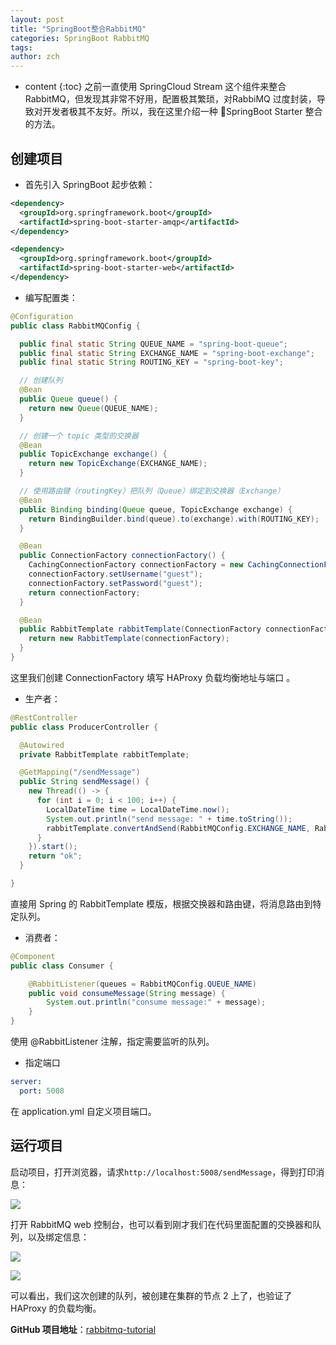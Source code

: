 ```yaml
---
layout: post
title: "SpringBoot整合RabbitMQ"
categories: SpringBoot RabbitMQ
tags: 
author: zch
---
```


* content
{:toc}
之前一直使用 SpringCloud Stream 这个组件来整合 RabbitMQ，但发现其非常不好用，配置极其繁琐，对RabbiMQ 过度封装，导致对开发者极其不友好。所以，我在这里介绍一种 SpringBoot Starter 整合的方法。











## 创建项目

- 首先引入 SpringBoot 起步依赖：

```xml
<dependency>
  <groupId>org.springframework.boot</groupId>
  <artifactId>spring-boot-starter-amqp</artifactId>
</dependency>

<dependency>
  <groupId>org.springframework.boot</groupId>
  <artifactId>spring-boot-starter-web</artifactId>
</dependency>
```



- 编写配置类：

```java
@Configuration
public class RabbitMQConfig {

  public final static String QUEUE_NAME = "spring-boot-queue";
  public final static String EXCHANGE_NAME = "spring-boot-exchange";
  public final static String ROUTING_KEY = "spring-boot-key";

  // 创建队列
  @Bean
  public Queue queue() {
    return new Queue(QUEUE_NAME);
  }

  // 创建一个 topic 类型的交换器
  @Bean
  public TopicExchange exchange() {
    return new TopicExchange(EXCHANGE_NAME);
  }

  // 使用路由键（routingKey）把队列（Queue）绑定到交换器（Exchange）
  @Bean
  public Binding binding(Queue queue, TopicExchange exchange) {
    return BindingBuilder.bind(queue).to(exchange).with(ROUTING_KEY);
  }

  @Bean
  public ConnectionFactory connectionFactory() {
    CachingConnectionFactory connectionFactory = new CachingConnectionFactory("xx", 5670);
    connectionFactory.setUsername("guest");
    connectionFactory.setPassword("guest");
    return connectionFactory;
  }

  @Bean
  public RabbitTemplate rabbitTemplate(ConnectionFactory connectionFactory) {
    return new RabbitTemplate(connectionFactory);
  }
}
```

这里我们创建 ConnectionFactory 填写 HAProxy 负载均衡地址与端口 。



- 生产者：

```java
@RestController
public class ProducerController {

  @Autowired
  private RabbitTemplate rabbitTemplate;

  @GetMapping("/sendMessage")
  public String sendMessage() {
    new Thread(() -> {
      for (int i = 0; i < 100; i++) {
        LocalDateTime time = LocalDateTime.now();
        System.out.println("send message: " + time.toString());
        rabbitTemplate.convertAndSend(RabbitMQConfig.EXCHANGE_NAME, RabbitMQConfig.ROUTING_KEY, time.toString());
      }
    }).start();
    return "ok";
  }

}
```

直接用 Spring 的 RabbitTemplate 模版，根据交换器和路由键，将消息路由到特定队列。



- 消费者：

```java
@Component
public class Consumer {

    @RabbitListener(queues = RabbitMQConfig.QUEUE_NAME)
    public void consumeMessage(String message) {
        System.out.println("consume message:" + message);
    }
}
```

使用 @RabbitListener 注解，指定需要监听的队列。



- 指定端口

```yaml
server:
  port: 5008
```

在 application.yml 自定义项目端口。



## 运行项目

启动项目，打开浏览器，请求`http://localhost:5008/sendMessage`，得到打印消息：

![](https://raw.githubusercontent.com/objcoding/objcoding.github.io/master/images/rabbit_mq_13.jpg)



打开 RabbitMQ web 控制台，也可以看到刚才我们在代码里面配置的交换器和队列，以及绑定信息：



![](https://raw.githubusercontent.com/objcoding/objcoding.github.io/master/images/rabbit_mq_14.jpg)



![](https://raw.githubusercontent.com/objcoding/objcoding.github.io/master/images/rabbit_mq_15.jpg)



可以看出，我们这次创建的队列，被创建在集群的节点 2 上了，也验证了 HAProxy 的负载均衡。



**GitHub 项目地址**：[rabbitmq-tutorial](https://github.com/objcoding/rabbitmq-tutorial)